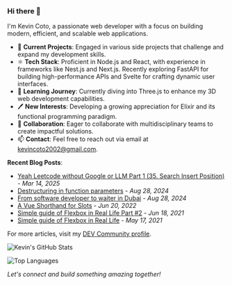 ### Hi there 👋

I'm Kevin Coto, a passionate web developer with a focus on building modern, efficient, and scalable web applications.

- 🔭 **Current Projects**: Engaged in various side projects that challenge and expand my development skills.
- ⚛️ **Tech Stack**: Proficient in Node.js and React, with experience in frameworks like Nest.js and Next.js. Recently exploring FastAPI for building high-performance APIs and Svelte for crafting dynamic user interfaces.
- 🌱 **Learning Journey**: Currently diving into Three.js to enhance my 3D web development capabilities.
- 🖊️ **New Interests**: Developing a growing appreciation for Elixir and its functional programming paradigm.
- 👯 **Collaboration**: Eager to collaborate with multidisciplinary teams to create impactful solutions.
- 📫 **Contact**: Feel free to reach out via email at [kevincoto2002@gmail.com](mailto:kevincoto2002@gmail.com).

**Recent Blog Posts**:

- [Yeah Leetcode without Google or LLM Part 1 (35. Search Insert Position)](https://dev.to/kevincoto/yeah-leetcode-without-google-or-llm-part-1-35-search-insert-position) - *Mar 14, 2025*
- [Destructuring in function parameters](https://dev.to/kevincoto/destructuring-in-function-parameters) - *Aug 28, 2024*
- [From software developer to waiter in Dubai](https://dev.to/kevincoto/from-software-developer-to-waiter-in-dubai) - *Aug 28, 2024*
- [A Vue Shorthand for Slots](https://dev.to/kevincoto/a-vue-shorthand-for-slots) - *Jun 20, 2022*
- [Simple guide of Flexbox in Real Life Part #2](https://dev.to/kevincoto/simple-guide-of-flexbox-in-real-lifepart-2) - *Jun 18, 2021*
- [Simple guide of Flexbox in Real Life](https://dev.to/kevincoto/simple-guide-of-flexbox-in-real-life) - *May 17, 2021*

For more articles, visit my [DEV Community profile](https://dev.to/kevincoto).

![Kevin's GitHub Stats](https://github-readme-stats.vercel.app/api?username=kevincotocarrera&show_icons=true&theme=radical)

![Top Languages](https://github-readme-stats.vercel.app/api/top-langs/?username=kevincotocarrera&layout=compact&theme=radical)

*Let's connect and build something amazing together!*

